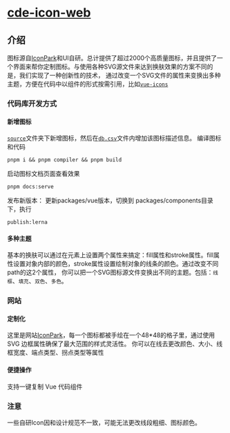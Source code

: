 # [cde-icon-web](http://)

## 介绍
图标源自[IconPark](http://iconpark.bytedance.com/official)和UI自研。总计提供了超过2000个高质量图标，并且提供了一个界面来帮你定制图标。与使用各种SVG源文件来达到换肤效果的方案不同的是，我们实现了一种创新性的技术，
通过改变一个SVG文件的属性来变换出多种主题，方便在代码中以组件的形式按需引用，比如[`vue-icons`](./packages/vue/README.md)

### 代码库开发方式
#### 新增图标
[`source`](./packages/components/source)文件夹下新增图标，然后在[`db.csv`](./packages/components/source/db.csv)文件内增加该图标描述信息。
编译图标和代码
```
pnpm i && pnpm compiler && pnpm build
```
启动图标文档页面查看效果
```
pnpm docs:serve
```
发布新版本：
更新packages/vue版本，切换到 packages/components目录下，执行
```
publish:lerna
```

#### 多种主题
基本的换肤可以通过在元素上设置两个属性来搞定：fill属性和stroke属性。fill属性设置对象内部的颜色，stroke属性设置绘制对象的线条的颜色。通过改变不同path的这2个属性，
你可以把一个SVG图标源文件变换出不同的主题。包括：`线框`、`填充`、`双色`、`多色`。


### 网站
#### 定制化 
这里是网站[IconPark](http://iconpark.bytedance.com/official)，每一个图标都被手绘在一个48*48的格子里，通过使用SVG 边框属性确保了最大范围的样式灵活性。
你可以在线去更改颜色、大小、线框宽度、端点类型、拐点类型等属性


#### 便捷操作
支持一键复制 Vue 代码组件

### 注意
一些自研Icon因和设计规范不一致，可能无法更改线段粗细、图标颜色。
